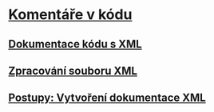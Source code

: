 # [Komentáře v kódu](comments-in-code.md)
## [Dokumentace kódu s XML](documenting-your-code-with-xml.md)
## [Zpracování souboru XML](processing-the-xml-file.md)
## [Postupy: Vytvoření dokumentace XML](how-to-create-xml-documentation.md)